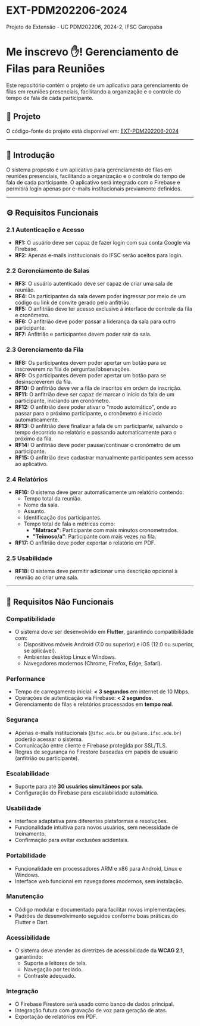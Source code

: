 # EXT-PDM202206-2024
Projeto de Extensão - UC PDM202206, 2024-2, IFSC Garopaba

# Me inscrevo ✋! Gerenciamento de Filas para Reuniões

Este repositório contém o projeto de um aplicativo para gerenciamento de filas em reuniões presenciais, facilitando a organização e o controle do tempo de fala de cada participante.

## 📁 Projeto

O código-fonte do projeto está disponível em: [EXT-PDM202206-2024](https://github.com/paes/EXT-PDM202206-2024)

---

## 📜 Introdução

O sistema proposto é um aplicativo para gerenciamento de filas em reuniões presenciais, facilitando a organização e o controle do tempo de fala de cada participante. O aplicativo será integrado com o Firebase e permitirá login apenas por e-mails institucionais previamente definidos.

---

## ⚙️ Requisitos Funcionais

### 2.1 Autenticação e Acesso
- **RF1:** O usuário deve ser capaz de fazer login com sua conta Google via Firebase.
- **RF2:** Apenas e-mails institucionais do IFSC serão aceitos para login.

### 2.2 Gerenciamento de Salas
- **RF3:** O usuário autenticado deve ser capaz de criar uma sala de reunião.
- **RF4:** Os participantes da sala devem poder ingressar por meio de um código ou link de convite gerado pelo anfitrião.
- **RF5:** O anfitrião deve ter acesso exclusivo à interface de controle da fila e cronômetro.
- **RF6:** O anfitrião deve poder passar a liderança da sala para outro participante.
- **RF7:** Anfitrião e participantes devem poder sair da sala.

### 2.3 Gerenciamento da Fila
- **RF8:** Os participantes devem poder apertar um botão para se inscreverem na fila de perguntas/observações.
- **RF9:** Os participantes devem poder apertar um botão para se desinscreverem da fila.
- **RF10:** O anfitrião deve ver a fila de inscritos em ordem de inscrição.
- **RF11:** O anfitrião deve ser capaz de marcar o início da fala de um participante, iniciando um cronômetro.
- **RF12:** O anfitrião deve poder ativar o "modo automático", onde ao passar para o próximo participante, o cronômetro é iniciado automaticamente.
- **RF13:** O anfitrião deve finalizar a fala de um participante, salvando o tempo decorrido no relatório e passando automaticamente para o próximo da fila.
- **RF14:** O anfitrião deve poder pausar/continuar o cronômetro de um participante.
- **RF15:** O anfitrião deve cadastrar manualmente participantes sem acesso ao aplicativo.

### 2.4 Relatórios
- **RF16:** O sistema deve gerar automaticamente um relatório contendo:
  - Tempo total da reunião.
  - Nome da sala.
  - Assunto.
  - Identificação dos participantes.
  - Tempo total de fala e métricas como:
    - **"Matraca"**: Participante com mais minutos cronometrados.
    - **"Teimoso/a"**: Participante com mais vezes na fila.
- **RF17:** O anfitrião deve poder exportar o relatório em PDF.

### 2.5 Usabilidade
- **RF18:** O sistema deve permitir adicionar uma descrição opcional à reunião ao criar uma sala.

---

## 📌 Requisitos Não Funcionais

### Compatibilidade
- O sistema deve ser desenvolvido em **Flutter**, garantindo compatibilidade com:
  - Dispositivos móveis Android (7.0 ou superior) e iOS (12.0 ou superior, se aplicável).
  - Ambientes desktop Linux e Windows.
  - Navegadores modernos (Chrome, Firefox, Edge, Safari).

### Performance
- Tempo de carregamento inicial: **< 3 segundos** em internet de 10 Mbps.
- Operações de autenticação via Firebase: **< 2 segundos**.
- Gerenciamento de filas e relatórios processados em **tempo real**.

### Segurança
- Apenas e-mails institucionais (`@ifsc.edu.br` ou `@aluno.ifsc.edu.br`) poderão acessar o sistema.
- Comunicação entre cliente e Firebase protegida por SSL/TLS.
- Regras de segurança no Firestore baseadas em papéis de usuário (anfitrião ou participante).

### Escalabilidade
- Suporte para até **30 usuários simultâneos por sala**.
- Configuração do Firebase para escalabilidade automática.

### Usabilidade
- Interface adaptativa para diferentes plataformas e resoluções.
- Funcionalidade intuitiva para novos usuários, sem necessidade de treinamento.
- Confirmação para evitar exclusões acidentais.

### Portabilidade
- Funcionalidade em processadores ARM e x86 para Android, Linux e Windows.
- Interface web funcional em navegadores modernos, sem instalação.

### Manutenção
- Código modular e documentado para facilitar novas implementações.
- Padrões de desenvolvimento seguidos conforme boas práticas do Flutter e Dart.

### Acessibilidade
- O sistema deve atender às diretrizes de acessibilidade da **WCAG 2.1**, garantindo:
  - Suporte a leitores de tela.
  - Navegação por teclado.
  - Contraste adequado.

### Integração
- O Firebase Firestore será usado como banco de dados principal.
- Integração futura com gravação de voz para geração de atas.
- Exportação de relatórios em PDF.

